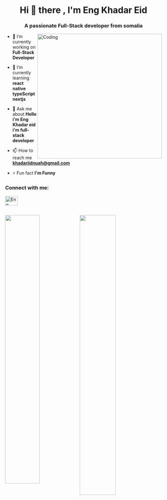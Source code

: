 

<h1 align="center">Hi 👋 there , I'm Eng Khadar Eid </h1>
<h3 align="center">A passionate Full-Stack developer from somalia</h3>

<img align="right" alt="Coding" width="400" src="https://cdn.dribbble.com/users/214929/screenshots/4366947/dribbble-shot_6.gif">

- 🔭 I’m currently working on **Full-Stack Developer**

- 🌱 I’m currently learning **react native typeScript nextjs**

- 💬 Ask me about **Hello i'm Eng Khadar eid i'm full-stack developer**

- 📫 How to reach me **khadariidnuah@gmail.com**

- ⚡ Fun fact **I'm Funny**

<h3 align="left">Connect with me:</h3>
<p align="left">
<a href="https://www.facebook.com/profile.php?id=100093124170740" target="blank"><img align="center" src="https://raw.githubusercontent.com/rahuldkjain/github-profile-readme-generator/master/src/images/icons/Social/facebook.svg" alt="Eng Khadar Eid" height="30" width="40" /></a>
</p>

<!-- <p><img align="left" src="https://github-readme-stats.vercel.app/api/top-langs?username=khadareid&show_icons=true&locale=en&layout=compact" alt="khadareid" /></p> -->

<!-- <p>&nbsp;<img align="center" src="https://github-readme-stats.vercel.app/api?username=khadareid&show_icons=true&locale=en" alt="khadareid" /></p> -->

      

<!-- ![T](https://komarev.com/ghpvc/?username=your-github-khadareid&color=blueviolet&style=flat-square) -->
<br>
<img width="47%" align="left" src="http://github-readme-streak-stats.herokuapp.com/?user=khadareid&theme=shades-of-purple&hide_border=true&date_format=j%20M%5B%20Y%5D" />

<img align="left" width="48%" src="https://github-readme-stats.vercel.app/api/top-langs/?username=khadareid&layout=compact" />

